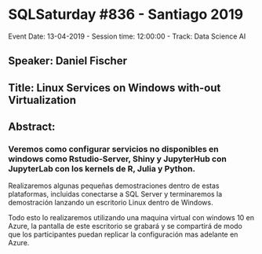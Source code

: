 # SQLSaturday #836 - Santiago 2019
Event Date: 13-04-2019 - Session time: 12:00:00 - Track: Data Science  AI
## Speaker: Daniel Fischer
## Title: Linux Services on Windows with-out Virtualization
## Abstract:
### Veremos como configurar servicios no disponibles en windows como Rstudio-Server, Shiny y JupyterHub con JupyterLab con los kernels de R, Julia y Python.
Realizaremos algunas pequeñas demostraciones dentro de estas plataformas, incluidas conectarse a SQL Server y terminaremos la demostración lanzando un escritorio Linux dentro de Windows.

Todo esto lo realizaremos utilizando una maquina virtual con windows 10 en Azure, la pantalla de este escritorio se grabará y se compartirá de modo que los participantes puedan replicar la configuración mas adelante en Azure.
